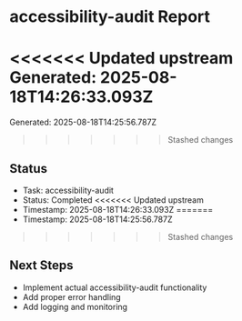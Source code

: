 # accessibility-audit Report

<<<<<<< Updated upstream
Generated: 2025-08-18T14:26:33.093Z
=======
Generated: 2025-08-18T14:25:56.787Z
>>>>>>> Stashed changes

## Status
- Task: accessibility-audit
- Status: Completed
<<<<<<< Updated upstream
- Timestamp: 2025-08-18T14:26:33.093Z
=======
- Timestamp: 2025-08-18T14:25:56.787Z
>>>>>>> Stashed changes

## Next Steps
- Implement actual accessibility-audit functionality
- Add proper error handling
- Add logging and monitoring

